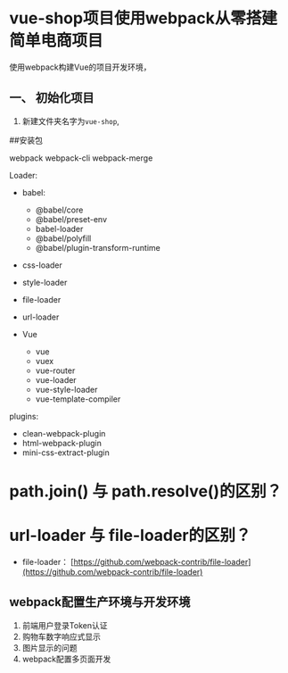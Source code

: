 # vue-shop项目使用webpack从零搭建简单电商项目

使用webpack构建Vue的项目开发环境，

## 一、 初始化项目
1. 新建文件夹名字为`vue-shop`,

##安装包

webpack
webpack-cli
webpack-merge

Loader:
+ babel:
  + @babel/core 
  + @babel/preset-env
  + babel-loader
  + @babel/polyfill
  + @babel/plugin-transform-runtime

+ css-loader
+ style-loader
+ file-loader
+ url-loader

+ Vue
  + vue
  + vuex
  + vue-router
  + vue-loader
  + vue-style-loader
  + vue-template-compiler
 

plugins:
+ clean-webpack-plugin
+ html-webpack-plugin
+ mini-css-extract-plugin


# path.join() 与 path.resolve()的区别？

# url-loader 与 file-loader的区别？
+ file-loader： [https://github.com/webpack-contrib/file-loader](https://github.com/webpack-contrib/file-loader)

## webpack配置生产环境与开发环境

1. 前端用户登录Token认证
2. 购物车数字响应式显示
3. 图片显示的问题
4. webpack配置多页面开发